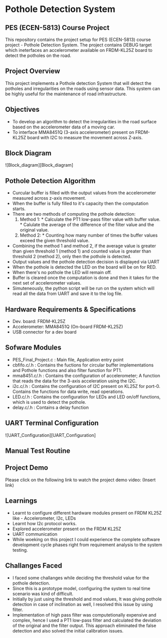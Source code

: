 # Pothole Detection System

## PES (ECEN-5813) Course Project

This repository contains the project setup for PES (ECEN-5813) course project - Pothole Detection System. 
The project contains DEBUG target which ineterfaces an accelerometer available on FRDM-KL25Z board to detect the potholes on the road.

## Project Overview

This project implements a Pothole detection System that will detect the potholes and irregularities on the roads using sensor data. This system can be highly useful for the maintenance of road infrastructure.

## Objectives
* To develop an algorithm to detect the irregularities in the road surface based on the accelerometer data of a moving car.
* To interface MMA8451Q (3-axis accelerometer) present on FRDM-KL25Z board with I2C to measure the movement across Z-axis.

## Block Diagram
![Block_diagram][Block_diagram]

## Pothole Detection Algorithm
* Curcular buffer is filled with the output values from the accelerometer measured across z-axis movement.
* When the buffer is fully filled to it's capacity then the computation starts.
* There are two methods of computing the pothole detection:
  1. Method 1: * Calculate the PT1 low-pass filter value with buffer value.
               * Calulate the average of the difference of the filter value and the original value.
  2. Method 2: * Counting how many number of times the buffer values exceed the given threshold value.
* Combining the method 1 and method 2, if the average value is greater than given threshold 1 (method 1) and counted value is greater than threshold 2 (method 2), only then the pothole is detected.
* Output values and the pothole detection decision is displayed via UART
* When the pothole is detected the LED on the board will be on for RED.
* When there's no pothole the LED will remain off.
* Buffer is cleared once the computation is done and then it takes for the next set of accelerometer values.
* Simuteneously, the python script will be run on the system which will read all the data from UART and save it to the log file.


## Hardware Requirements & Specifications
* Dev. board: FRDM-KL25Z
* Accelerometer: MMA8451Q (On-board FRDM-KL25Z)
* USB connector for a dev board

## Sofware Modules
* PES_Final_Project.c : Main file, Application entry point
* cbfifo.c/.h         : Contains the fuctions for circular buffer implementations and Pothole functions and also filter function for PT1.
* mma8451.c/.h        : Contains the configuration of accelerometer; A function that reads the data for the 3-axis acceleration using the I2C.
* i2c.c/.h            : Contains the configuration of I2C present on KL25Z for port-0. Contains the functions for data write, read operations.
* LED.c/.h            : Contains the configuration for LEDs and LED on/off functions, which is used to detect the pothole.
* delay.c/.h          : Contains a delay function

## UART Terminal Configuration
![UART_Configuration][UART_Configuration]

## Manual Test Routine


## Project Demo
Please click on the following link to watch the project demo video:
(Insert link)

## Learnings 
* Learnt to configure different hardware modules present on FRDM KL25Z like - Accelerometer, I2c, LEDs
* Learnt how I2c protocol works.
* Explored accelerometer present on the FRDM KL25Z
* UART communication
* While woeking on this project I could experience the complete software development cycle phases right from requirement analysis to the system testing.

## Challanges Faced
* I faced some challanges while deciding the threshold value for the pothole detection.
* Since this is a prototype model, configuring the system to real time scenario was kind of difficult.
* Initially by just using the threshold and mod values, It was giving pothole detection in case of inclination as well, I resolved this issue by using filter.
* Implementation of high pass filter was computetionally expensive and complex, hence I used a PT1 low-pass filter and calculated the deviation of the original and the filter output. This approach eliminated the false detection and also solved the initial calibration issues.
